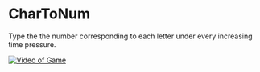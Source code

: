 # CharToNum

Type the the number corresponding to each letter under every increasing time pressure.

[![Video of Game](https://i.ibb.co/cr9cBGL/Char-To-Num.png)](https://youtu.be/MZ1U1OGPNiI)
